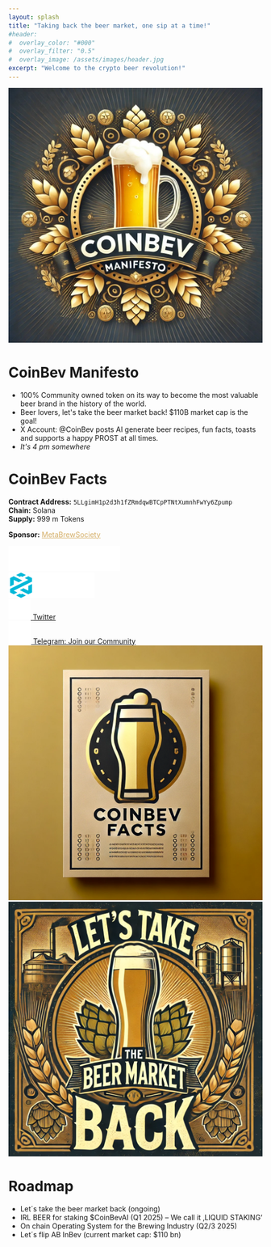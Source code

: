 ```yaml
---
layout: splash
title: "Taking back the beer market, one sip at a time!"
#header:
#  overlay_color: "#000"
#  overlay_filter: "0.5"
#  overlay_image: /assets/images/header.jpg
excerpt: "Welcome to the crypto beer revolution!"
---
```


<!-- First Manifesto -->
<div class="section">
  <div class="section-teaser">
    <img src="/assets/images/manifesto.jpeg" alt="Beer Image">
  </div>
  <div class="section-body">
    <h1>CoinBev Manifesto</h1>
    <ul>
      <li>100% Community owned token on its way to become the most valuable beer brand in the history of the world.</li>
      <li>Beer lovers, let's take the beer market back! $110B market cap is the goal!</li>
      <li>X Account: @CoinBev posts AI generate beer recipes, fun facts, toasts and supports a happy PROST at all times.</li>
      <li><em>It's 4 pm somewhere</em></li>
    </ul>
  </div>
</div>

<!-- Facts Section -->
<div class="section">
  <div class="section-body">
    <h1>CoinBev Facts</h1>
    <p>
      <strong>Contract Address:</strong> <code>5LLgimH1p2d3h1fZRmdqwBTCpPTNtXumnhFwYy6Zpump</code><br>
      <strong>Chain:</strong> Solana<br>
      <strong>Supply:</strong> 999 m Tokens
    </p>
    <p>
      <strong>Sponsor:</strong> <a style="color: #D5AF67" href="https://www.metabrewsociety.com" target="_blank">MetaBrewSociety</a>
    </p>
    <div class="social-links">
      <div class="social-link-item">
        <a href="https://dexscreener.com/solana/A5kVTK339MqPZRD2eU9DyfZvCw83KU24ZUtVqourGM51" target="_blank">
          <img src="/assets/images/dexscreener.png" alt="DexScreener" style="height: 50px;">
        </a>
      </div>
      <div class="social-link-item">
        <a href="https://www.dextools.io/app/en/token/coinbevai?t=1732651999754" target="_blank">
          <img src="/assets/images/dextools.png" alt="DexTools" style="height: 50px;">
        </a>
      </div>
      <div class="social-link-item">
        <a href="https://x.com/coinbev" target="_blank">
          <img src="/assets/images/x-twitter-brands-solid.png" alt="Twitter" style="height: 40px;">
          <span>Twitter</span>
        </a>
      </div>
      <div class="social-link-item">
        <a href="https://t.me/coinbevai" target="_blank">
          <img src="/assets/images/telegram-brands-solid.png" alt="Telegram" style="height: 45px;">
          <span>Telegram: Join our Community</span>
        </a>
      </div>
      <!--
      <div class="social-link-item">
        <a href="https://discord.gg/BTG5W7vJ" target="_blank">
          <img src="/assets/images/discord-brands-solid.png" alt="Discord" style="height: 40px;">
          <span>Discord: Join our Server</span>
        </a>
      </div>
      -->
    </div>
  </div>
  <div class="section-teaser">
    <img src="/assets/images/facts.png" alt="CoinBev Facts">
  </div>
</div>

<!-- Roadmap Section -->
<div class="section">
  <div class="section-teaser">
    <img src="/assets/images/take_back.png" alt="Take back the Beer Market">
  </div>
  <div class="section-body">
    <h1>Roadmap</h1>
    <ul>
      <li>Let´s take the beer market back (ongoing)</li>
      <li>IRL BEER for staking $CoinBevAI (Q1 2025) – We call it ‚LIQUID STAKING‘</li>
      <li>On chain Operating System for the Brewing Industry (Q2/3 2025)</li>
      <li>Let´s flip AB InBev (current market cap: $110 bn)</li>
    </ul>
  </div>
</div>